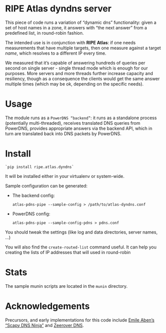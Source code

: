 RIPE Atlas dyndns server
========================

This piece of code runs a variation of “dynamic dns” functionality:
given a set of host names in a zone, it answers with “the next answer”
from a predefined list, in round-robin fashion.

The intended use is in conjunction with **RIPE Atlas**: if one needs
measurements that have multiple targets, then one measure against a
target *name*, which resolves to a different IP every time.

We measured that it’s capable of answering hundreds of queries per
second on single server - single thread mode which is enough for our
purposes. More servers and more threads further increase capacity 
and resiliency, though as a consequence the clients would get the 
same answer multiple times (which may be ok, depending on the specific needs).

Usage
=====

The module runs as a `PowerDNS “backend”`: it runs as a standalone
process (potentially multi-threaded), receives translated DNS queries
from PowerDNS, provides appropriate answers via the backend API, which
in turn are translated back into DNS packets by PowerDNS.


Install
=====

    `pip install ripe.atlas.dyndns`

It will be installed either in your virtualenv or system-wide.

Sample configuration can be generated:

-   The backend config:  

    `atlas-pdns-pipe --sample-config > /path/to/atlas-dyndns.conf`

-   PowerDNS config: 

    `atlas-pdns-pipe --sample-config-pdns > pdns.conf`

You should tweak the settings (like log and data directories, server
names, …)

You will also find the `create-routed-list` command useful. It can help you creating the lists of IP addresses that will used in round-robin

Stats
=====

The sample munin scripts are located in the `munin` directory.

Acknowledgements
================

Precursors, and early implementations for this code include [Emile
Aben’s “Scapy DNS Ninja”](https://github.com/emileaben/scapy-dns-ninja)
and [Zeerover DNS](https://github.com/USC-NSL/RIPE2015HackAThon).

